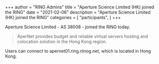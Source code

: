 +++
author = "RING Admins"
title = "Aperture Science Limited (HK) joined the RING"
date = "2021-02-06"
description = "Aperture Science Limited (HK) joined the RING"
categories = [
    "participants",
]
+++

Aperture Science Limited - AS 38008 - joined the RING today.

> AperNet provides budget and reliable virtual servers hosting and colocation solution in the Hong Kong region.

Users can connect to apernet01.ring.nlnog.net, which is located in Hong Kong.
